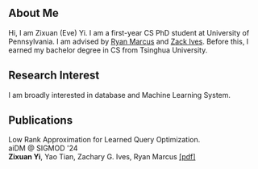 ## About Me

Hi, I am Zixuan (Eve) Yi. I am a first-year CS PhD student at University of Pennsylvania. I am advised by [Ryan Marcus](https://rmarcus.info/blog/) and [Zack Ives](https://www.cis.upenn.edu/~zives/). Before this, I earned my bachelor degree in CS from Tsinghua University.

## Research Interest

I am broadly interested in database and Machine Learning System.

## Publications

Low Rank Approximation for Learned Query Optimization.  \
aiDM @ SIGMOD '24 \
**Zixuan Yi**, Yao Tian, Zachary G. Ives, Ryan Marcus [[pdf]](https://github.com/zixy17/zixy17.github.io/blob/main/docs/pdf/aiDM.pdf)
